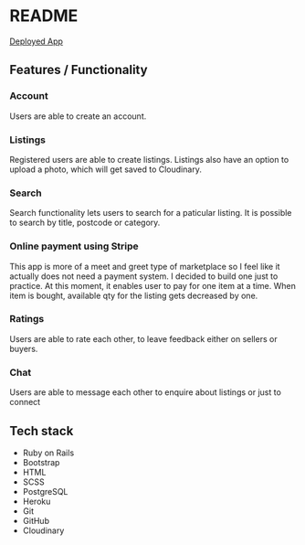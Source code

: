 # README

[Deployed App](https://brachio.herokuapp.com/)  

## Features / Functionality

### Account
Users are able to create an account.
### Listings
Registered users are able to create listings. Listings also have an option to upload a photo, which will get saved to Cloudinary.
### Search
Search functionality lets users to search for a paticular listing. It is possible to search by title, postcode or category.
### Online payment using Stripe
This app is more of a meet and greet type of marketplace so I feel like it actually does not need a payment system. I decided to build one just to practice. At this moment, it enables user to pay for one item at a time. When item is bought, available qty for the listing gets decreased by one. 
### Ratings
Users are able to rate each other, to leave feedback either on sellers or buyers. 
### Chat
Users are able to message each other to enquire about listings or just to connect

## Tech stack
- Ruby on Rails
- Bootstrap
- HTML
- SCSS
- PostgreSQL
- Heroku
- Git
- GitHub
- Cloudinary
